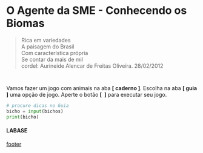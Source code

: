 <!---
Open Source program Pynoplia - Copyright © 2024  Carlo Oliveira** <carlo@nce.ufrj.br>,
PDX-License-Identifier:** `GNU General Public License v3.0 or later <http://is.gd/3Udt>`_.
-->
# O Agente da SME - Conhecendo os Biomas
> Rica em variedades<br/>
> A paisagem do Brasil<br/>
> Com característica própria<br/>
> Se contar da mais de mil<br/>
> cordel: Aurineide Alencar de Freitas Oliveira. 28/02/2012

<img src onerror="__did_got__('../../_prog/snct_ca.py')"></img>

<img id="caderno_bio" src onerror="__widget__(this.id)"></img>

Vamos fazer um jogo com animais na aba **[   caderno   ]**. 
Escolha na aba **[   guia   ]** uma opção de jogo.
Aperte o botão <b>[&nbsp;<i class="fa-solid fa-play"></i>&nbsp;]</b> para executar seu jogo.

```python
# procure dicas no Guia
bicho = input(bichos)
print(bicho)
```

#### LABASE
[footer](footer.md ':include')